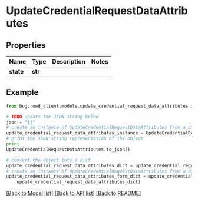 # UpdateCredentialRequestDataAttributes


## Properties

Name | Type | Description | Notes
------------ | ------------- | ------------- | -------------
**state** | **str** |  | 

## Example

```python
from bugcrowd_client.models.update_credential_request_data_attributes import UpdateCredentialRequestDataAttributes

# TODO update the JSON string below
json = "{}"
# create an instance of UpdateCredentialRequestDataAttributes from a JSON string
update_credential_request_data_attributes_instance = UpdateCredentialRequestDataAttributes.from_json(json)
# print the JSON string representation of the object
print
UpdateCredentialRequestDataAttributes.to_json()

# convert the object into a dict
update_credential_request_data_attributes_dict = update_credential_request_data_attributes_instance.to_dict()
# create an instance of UpdateCredentialRequestDataAttributes from a dict
update_credential_request_data_attributes_form_dict = update_credential_request_data_attributes.from_dict(
    update_credential_request_data_attributes_dict)
```
[[Back to Model list]](../README.md#documentation-for-models) [[Back to API list]](../README.md#documentation-for-api-endpoints) [[Back to README]](../README.md)


